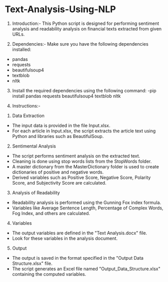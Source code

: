 # Text-Analysis-Using-NLP

1. Introduction:-
This Python script is designed for performing sentiment analysis and readability analysis on financial texts extracted from given URLs.

2. Dependencies:-
Make sure you have the following dependencies installed:
- pandas
- requests
- beautifulsoup4
- textblob
- nltk

3. Install the required dependencies using the following command:
-pip install pandas requests beautifulsoup4 textblob nltk

4. Instructions:-

1) Data Extraction
- The input data is provided in the file Input.xlsx.
- For each article in Input.xlsx, the script extracts the article text using Python and libraries such as BeautifulSoup.

2) Sentimental Analysis
- The script performs sentiment analysis on the extracted text.
- Cleaning is done using stop words lists from the StopWords folder.
- A master dictionary from the MasterDictionary folder is used to create dictionaries of positive and negative words.
- Derived variables such as Positive Score, Negative Score, Polarity Score, and Subjectivity Score are calculated.

3) Analysis of Readability
- Readability analysis is performed using the Gunning Fox index formula.
- Variables like Average Sentence Length, Percentage of Complex Words, Fog Index, and others are calculated.

4) Variables
- The output variables are defined in the "Text Analysis.docx" file.
- Look for these variables in the analysis document.

5) Output
- The output is saved in the format specified in the "Output Data Structure.xlsx" file.
- The script generates an Excel file named "Output_Data_Structure.xlsx" containing the computed variables.

